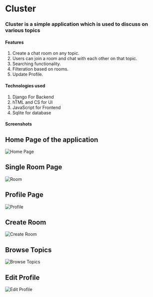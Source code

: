 # Cluster 

### Cluster is a simple application which is used to discuss on various topics

#### Features
1. Create a chat room on any topic.
2. Users can join a room and chat with each other on that topic.
3. Searching functionality.
4. Filteration based on rooms.
5. Update Profile.

#### Technologies used
1. Django For Backend
2. hTML and CS for UI
3. JavaScript for Frontend
4. Sqlite for database

#### Screenshots

## Home Page of the application
![Home Page](https://github.com/user-attachments/assets/a97f4080-81ca-4f93-93cd-ad8a9628ebc3)

## Single Room Page
![Room](https://github.com/user-attachments/assets/39cb4eb2-6053-4274-b2a1-5cc5fbe90d77)

## Profile Page
![Profile](https://github.com/user-attachments/assets/1a622234-04dc-4bfc-b7f1-291248ac2745)

## Create Room
![Create Room](https://github.com/user-attachments/assets/a3bd25ed-ef7f-4705-a392-1cda74ac3d99)

## Browse Topics
![Browse Topics](https://github.com/user-attachments/assets/2fc78613-00ce-4986-8182-1beaece989c7)

## Edit Profile
![Edit Profile](https://github.com/user-attachments/assets/de7d690a-e81b-4a5c-9a55-b964e7443244)



